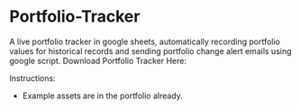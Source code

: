 # Portfolio-Tracker
A live portfolio tracker in google sheets, automatically recording portfolio values for historical records and sending portfolio change alert emails using google script.
Download Portfolio Tracker Here: 

Instructions:
- Example assets are in the portfolio already.
